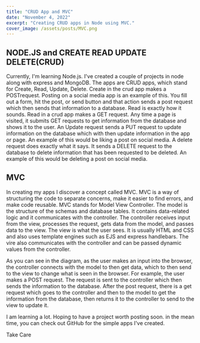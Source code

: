 ```yaml
---
title: "CRUD App and MVC"
date: "November 4, 2022"
excerpt: "Creating CRUD apps in Node using MVC."
cover_image: /assets/posts/MVC.png
---
```


## NODE.JS and CREATE READ UPDATE DELETE(CRUD)

Currently, I'm learning Node.js. I've created a couple of projects in node along with express and MongoDB. The apps are CRUD apps, which stand for Create, Read, Update, Delete. Create in the crud app makes a POSTrequest. Posting on a social media app is an example of this. You fill out a form, hit the post, or send button and that action sends a post request which then sends that information to a database. Read is exactly how it sounds. Read in a crud app makes a GET request. Any time a page is visited, it submits GET requests to get information from the database and shows it to the user. An Update request sends a PUT request to update information on the database which with then update information in the app or page. An example of this would be liking a post on social media. A delete request does exactly what it says. It sends a DELETE request to the database to delete information that has been requested to be deleted. An example of this would be deleting a post on social media.

## MVC

In creating my apps I discover a concept called MVC. MVC is a way of structuring the code to separate concerns, make it easier to find errors, and make code reusable. MVC stands for Model View Controller. The model is the structure of the schemas and database tables. It contains data-related logic and it communicates with the controller. The controller receives input from the view, processes the request, gets data from the model, and passes data to the view. The view is what the user sees. It is usually HTML and CSS and also uses template engines such as EJS and express handlebars. The vire also communicates with the controller and can be passed dynamic values from the controller.

As you can see in the diagram, as the user makes an input into the browser, the controller connects with the model to then get data, which to then send to the view to change what is seen in the browser. For example, the user makes a POST request. The request is sent to the controller which then sends the information to the database. After the post request, there is a get request which goes to the controller and then to the model to get the information from the database, then returns it to the controller to send to the view to update it.

I am learning a lot. Hoping to have a project worth posting soon. in the mean time, you can check out GitHub for the simple apps I've created.

Take Care
